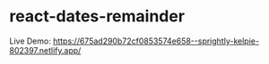 # react-dates-remainder

Live Demo: https://675ad290b72cf0853574e658--sprightly-kelpie-802397.netlify.app/
